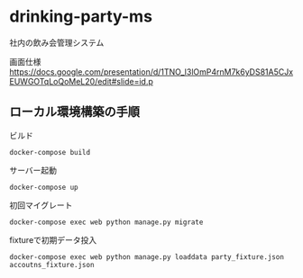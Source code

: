 # drinking-party-ms
社内の飲み会管理システム


画面仕様
https://docs.google.com/presentation/d/1TNO_l3lOmP4rnM7k6yDS81A5CJxEUWGOTqLoQoMeL20/edit#slide=id.p

## ローカル環境構築の手順

ビルド
```
docker-compose build
```

サーバー起動
```
docker-compose up
```

初回マイグレート
```Docker
docker-compose exec web python manage.py migrate
```

fixtureで初期データ投入
```Docker
docker-compose exec web python manage.py loaddata party_fixture.json accoutns_fixture.json
```
